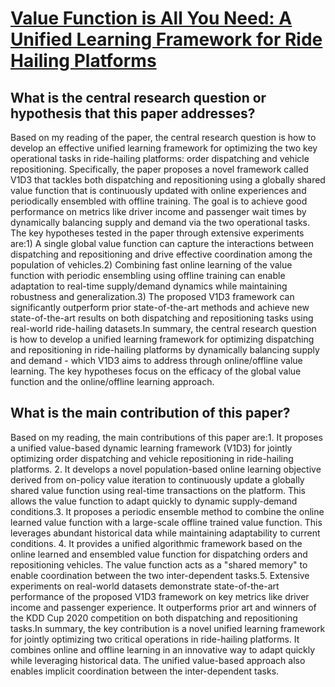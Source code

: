 # [Value Function is All You Need: A Unified Learning Framework for Ride   Hailing Platforms](https://arxiv.org/abs/2105.08791)

## What is the central research question or hypothesis that this paper addresses?

Based on my reading of the paper, the central research question is how to develop an effective unified learning framework for optimizing the two key operational tasks in ride-hailing platforms: order dispatching and vehicle repositioning. Specifically, the paper proposes a novel framework called V1D3 that tackles both dispatching and repositioning using a globally shared value function that is continuously updated with online experiences and periodically ensembled with offline training. The goal is to achieve good performance on metrics like driver income and passenger wait times by dynamically balancing supply and demand via the two operational tasks. The key hypotheses tested in the paper through extensive experiments are:1) A single global value function can capture the interactions between dispatching and repositioning and drive effective coordination among the population of vehicles.2) Combining fast online learning of the value function with periodic ensembling using offline training can enable adaptation to real-time supply/demand dynamics while maintaining robustness and generalization.3) The proposed V1D3 framework can significantly outperform prior state-of-the-art methods and achieve new state-of-the-art results on both dispatching and repositioning tasks using real-world ride-hailing datasets.In summary, the central research question is how to develop a unified learning framework for optimizing dispatching and repositioning in ride-hailing platforms by dynamically balancing supply and demand - which V1D3 aims to address through online/offline value learning. The key hypotheses focus on the efficacy of the global value function and the online/offline learning approach.


## What is the main contribution of this paper?

Based on my reading, the main contributions of this paper are:1. It proposes a unified value-based dynamic learning framework (V1D3) for jointly optimizing order dispatching and vehicle repositioning in ride-hailing platforms. 2. It develops a novel population-based online learning objective derived from on-policy value iteration to continuously update a globally shared value function using real-time transactions on the platform. This allows the value function to adapt quickly to dynamic supply-demand conditions.3. It proposes a periodic ensemble method to combine the online learned value function with a large-scale offline trained value function. This leverages abundant historical data while maintaining adaptability to current conditions. 4. It provides a unified algorithmic framework based on the online learned and ensembled value function for dispatching orders and repositioning vehicles. The value function acts as a "shared memory" to enable coordination between the two inter-dependent tasks.5. Extensive experiments on real-world datasets demonstrate state-of-the-art performance of the proposed V1D3 framework on key metrics like driver income and passenger experience. It outperforms prior art and winners of the KDD Cup 2020 competition on both dispatching and repositioning tasks.In summary, the key contribution is a novel unified learning framework for jointly optimizing two critical operations in ride-hailing platforms. It combines online and offline learning in an innovative way to adapt quickly while leveraging historical data. The unified value-based approach also enables implicit coordination between the inter-dependent tasks.
